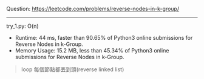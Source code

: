 Question: https://leetcode.com/problems/reverse-nodes-in-k-group/

---

try_1.py: O(n)

* Runtime: 44 ms, faster than 90.65% of Python3 online submissions for Reverse Nodes in k-Group.
* Memory Usage: 15.2 MB, less than 45.34% of Python3 online submissions for Reverse Nodes in k-Group.

> loop 每個節點都丟到頭(reverse linked list)